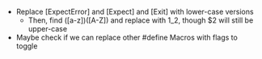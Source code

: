 
- Replace [ExpectError] and [Expect] and [Exit] with lower-case versions
  - Then, find ([a-z])([A-Z]) and replace with $1\_$2, though $2 will still be upper-case
- Maybe check if we can replace other #define Macros with flags to toggle

